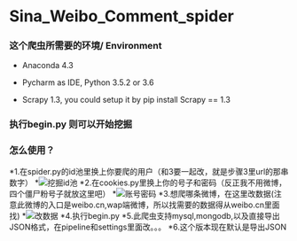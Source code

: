 # Sina_Weibo_Comment_spider

### 这个爬虫所需要的环境/ Environment
* Anaconda 4.3

* Pycharm as IDE, Python 3.5.2 or 3.6

* Scrapy 1.3, you could setup it by pip install Scrapy == 1.3

### 执行begin.py 则可以开始挖掘

### 怎么使用？
*1.在spider.py的id池里换上你要爬的用户（和3要一起改，就是步骤3里url的那串数字）
*![挖掘id池](http://p1.bpimg.com/4851/5d530e26aab3c496.png)
*2.在cookies.py里换上你的号子和密码（反正我不用微博，四个僵尸粉号子就放这里吧）
*![账号密码](http://p1.bpimg.com/4851/9d0aba21116c7c89.png)
*3.想爬哪条微博，在这里改数据(注意此微博的入口是weibo.cn,wap端微博，所以找需要的数据得从weibo.cn里面找)
*![改数据](http://p1.bpimg.com/4851/e80a8f759cd8043d.png)
*4.执行begin.py
*5.此爬虫支持mysql,mongodb,以及直接导出JSON格式，在pipeline和settings里面改。。。
*6.这个版本现在默认是导出JSON
